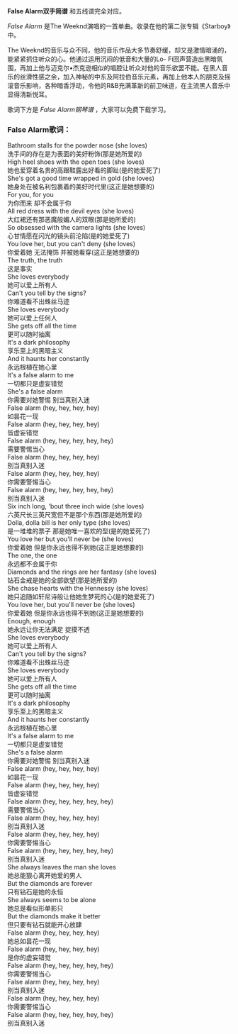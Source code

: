 

**False Alarm双手简谱** 和五线谱完全对应。

_False Alarm_ 是The Weeknd演唱的一首单曲。收录在他的第二张专辑《Starboy》中。

The Weeknd的音乐与众不同，他的音乐作品大多节奏舒缓，却又是激情暗涌的，能紧紧抓住听众的心。他通过运用沉闷的低音和大量的Lo-
Fi回声营造出黑暗氛围，再加上他与迈克尔•杰克逊相似的唱腔让听众对他的音乐欲罢不能。在黑人音乐的丝滑性感之余，加入神秘的中东及阿拉伯音乐元素，再加上他本人的朋克及摇滚音乐影响，各种暗香浮动，令他的R&B充满革新的前卫味道，在主流黑人音乐中显得清新悦耳。

歌词下方是 _False Alarm钢琴谱_ ，大家可以免费下载学习。

### False Alarm歌词：

Bathroom stalls for the powder nose (she loves)  
洗手间的存在是为表面的美好粉饰(那是她所爱的)  
High heel shoes with the open toes (she loves)  
她也爱穿着名贵的高跟鞋露出好看的脚趾(是的她爱死了)  
She's got a good time wrapped in gold (she loves)  
她身处在被名利包裹着的美好时代里(这正是她想要的)  
For you, for you  
为你而来 却不会属于你  
All red dress with the devil eyes (she loves)  
大红裙还有那恶魔般媚人的双眼(那是她所爱的)  
So obsessed with the camera lights (she loves)  
心甘情愿在闪光的镜头前沦陷(是的她爱死了)  
You love her, but you can't deny (she loves)  
你爱着她 无法掩饰 并被她看穿(这正是她想要的)  
The truth, the truth  
这是事实  
She loves everybody  
她可以爱上所有人  
Can't you tell by the signs?  
你难道看不出蛛丝马迹  
She loves everybody  
她可以爱上任何人  
She gets off all the time  
更可以随时抽离  
It's a dark philosophy  
享乐至上的黑暗主义  
And it haunts her constantly  
永远根植在她心里  
It's a false alarm to me  
一切都只是虚妄错觉  
She's a false alarm  
你需要对她警惕 别当真别入迷  
False alarm (hey, hey, hey, hey)  
如昙花一现  
False alarm (hey, hey, hey, hey)  
皆虚妄错觉  
False alarm (hey, hey, hey, hey, hey)  
需要警惕当心  
False alarm (hey, hey, hey, hey)  
别当真别入迷  
False alarm (hey, hey, hey, hey)  
你需要警惕当心  
False alarm (hey, hey, hey, hey, hey)  
别当真别入迷  
Six inch long, 'bout three inch wide (she loves)  
六英尺长三英尺宽但不是那个东西(那是她所爱的)  
Dolla, dolla bill is her only type (she loves)  
是一堆堆的票子 那是她唯一喜欢的型(是的她爱死了)  
You love her but you'll never be (she loves)  
你爱着她 但是你永远也得不到她(这正是她想要的)  
The one, the one  
永远都不会属于你  
Diamonds and the rings are her fantasy (she loves)  
钻石金戒是她的全部欲望(那是她所爱的)  
She chase hearts with the Hennessy (she loves)  
她只追随如轩尼诗般让他她生梦死的心(是的她爱死了)  
You love her, but you'll never be (she loves)  
你爱着她 但是你永远也得不到她(这正是她想要的)  
Enough, enough  
她永远让你无法满足 捉摸不透  
She loves everybody  
她可以爱上所有人  
Can't you tell by the signs?  
你难道看不出蛛丝马迹  
She loves everybody  
她可以爱上所有人  
She gets off all the time  
更可以随时抽离  
It's a dark philosophy  
享乐至上的黑暗主义  
And it haunts her constantly  
永远根植在她心里  
It's a false alarm to me  
一切都只是虚妄错觉  
She's a false alarm  
你需要对她警惕 别当真别入迷  
False alarm (hey, hey, hey, hey)  
如昙花一现  
False alarm (hey, hey, hey, hey)  
皆虚妄错觉  
False alarm (hey, hey, hey, hey, hey)  
需要警惕当心  
False alarm (hey, hey, hey, hey)  
别当真别入迷  
False alarm (hey, hey, hey, hey)  
你需要警惕当心  
False alarm (hey, hey, hey, hey, hey)  
别当真别入迷  
She always leaves the man she loves  
她总能狠心离开她爱的男人  
But the diamonds are forever  
只有钻石是她的永恒  
She always seems to be alone  
她总是看似形单影只  
But the diamonds make it better  
但只要有钻石就能开心放肆  
False alarm (hey, hey, hey, hey)  
她总如昙花一现  
False alarm (hey, hey, hey, hey)  
是你的虚妄错觉  
False alarm (hey, hey, hey, hey, hey)  
你需要警惕当心  
False alarm (hey, hey, hey, hey)  
别当真别入迷  
False alarm (hey, hey, hey, hey)  
你需要警惕当心  
False alarm (hey, hey, hey, hey, hey)  
别当真别入迷

